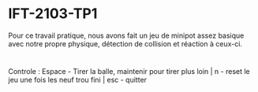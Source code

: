 # IFT-2103-TP1

Pour ce travail pratique, nous avons fait un jeu de minipot assez basique avec notre propre physique, détection de collision et réaction à ceux-ci.
#
Controle : Espace - Tirer la balle, maintenir pour tirer plus loin | n - reset le jeu une fois les neuf trou fini | esc - quitter
